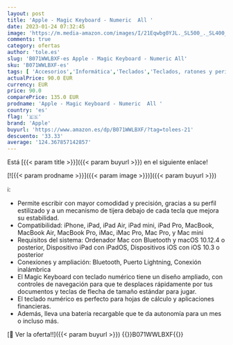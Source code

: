 ```yaml
---
layout: post
title: 'Apple - Magic Keyboard - Numeric  All '
date: 2023-01-24 07:32:45
image: 'https://m.media-amazon.com/images/I/21Eqwbg0YJL._SL500_._SL400_.jpg'
comments: true
category: ofertas
author: 'tole.es'
slug: 'B071WWLBXF-es Apple - Magic Keyboard - Numeric All'
sku: 'B071WWLBXF-es'
tags: [ 'Accesorios','Informática','Teclados','Teclados, ratones y periféricos de entrada','apple','🇪🇸', ]
actualPrice: 90.0 EUR
currency: EUR
price: 90.0
comparePrice: 135.0 EUR
prodname: 'Apple - Magic Keyboard - Numeric  All '
country: 'es'
flag: '🇪🇸'
brand: 'Apple'
buyurl: 'https://www.amazon.es/dp/B071WWLBXF/?tag=tolees-21'
descuento: '33.33'
average: '124.367857142857'
---
```


Está [{{< param title >}}]({{< param buyurl >}}) en el siguiente enlace!

[![{{< param prodname >}}]({{< param image >}})]({{< param buyurl >}})

ℹ️:

- Permite escribir con mayor comodidad y precisión, gracias a su perfil estilizado y a un mecanismo de tijera debajo de cada tecla que mejora su estabilidad.
- Compatibilidad: iPhone, iPad, iPad Air, iPad mini, iPad Pro, MacBook, MacBook Air, MacBook Pro, iMac, iMac Pro, Mac Pro, y Mac mini
- Requisitos del sistema: Ordenador Mac con Bluetooth y macOS 10.12.4 o posterior, Dispositivo iPad con iPadOS, Dispositivos iOS con iOS 10.3 o posterior
- Conexiones y ampliación: Bluetooth, Puerto Lightning, Conexión inalámbrica
- El Magic Keyboard con teclado numérico tiene un diseño ampliado, con controles de navegación para que te desplaces rápidamente por tus documentos y teclas de flecha de tamaño estándar para jugar.
- El teclado numérico es perfecto para hojas de cálculo y aplicaciones financieras.
- Además, lleva una batería recargable que te da autonomía para un mes o incluso más.

[🛒 Ver la oferta!!]({{< param buyurl >}})
{{<world>}}B071WWLBXF{{</world>}}
